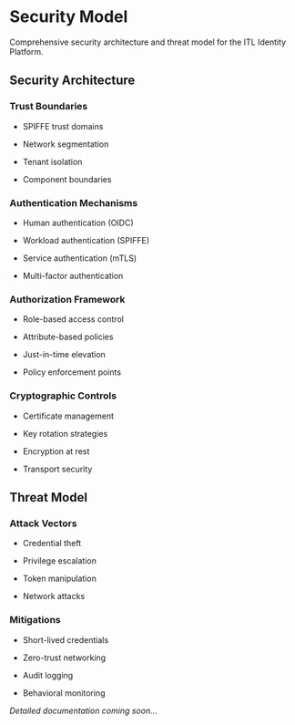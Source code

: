 # Security Model

Comprehensive security architecture and threat model for the ITL Identity Platform.

## Security Architecture

### Trust Boundaries

- SPIFFE trust domains

- Network segmentation

- Tenant isolation

- Component boundaries

### Authentication Mechanisms

- Human authentication (OIDC)

- Workload authentication (SPIFFE)

- Service authentication (mTLS)

- Multi-factor authentication

### Authorization Framework

- Role-based access control

- Attribute-based policies

- Just-in-time elevation

- Policy enforcement points

### Cryptographic Controls

- Certificate management

- Key rotation strategies

- Encryption at rest

- Transport security

## Threat Model

### Attack Vectors

- Credential theft

- Privilege escalation

- Token manipulation

- Network attacks

### Mitigations

- Short-lived credentials

- Zero-trust networking

- Audit logging

- Behavioral monitoring

*Detailed documentation coming soon...*